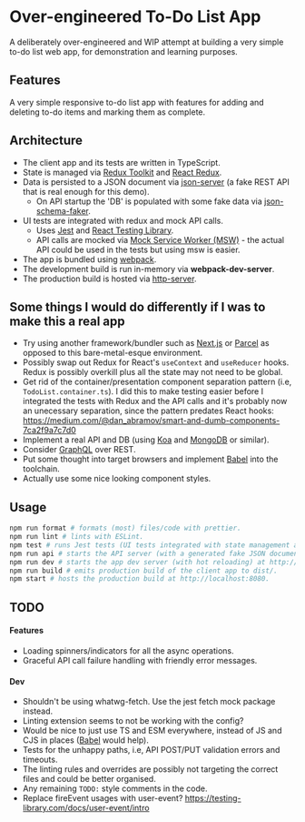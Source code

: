 # Over-engineered To-Do List App

A deliberately over-engineered and WIP attempt at building a very simple to-do list web
app, for demonstration and learning purposes.

## Features

A very simple responsive to-do list app with features for adding and deleting to-do items
and marking them as complete.

## Architecture

- The client app and its tests are written in TypeScript.
- State is managed via [Redux Toolkit](https://redux-toolkit.js.org/) and
  [React Redux](https://react-redux.js.org/).
- Data is persisted to a JSON document via
  [json-server](https://github.com/typicode/json-server) (a fake REST API that is
  real enough for this demo).
  - On API startup the 'DB' is populated with some fake data via
    [json-schema-faker](https://github.com/json-schema-faker/json-schema-faker).
- UI tests are integrated with redux and mock API calls.
  - Uses [Jest](https://jestjs.io/) and [React Testing Library](https://testing-library.com/docs/react-testing-library/intro/).
  - API calls are mocked via [Mock Service Worker (MSW)](https://mswjs.io/) - the actual
    API could be used in the tests but using msw is easier.
- The app is bundled using [webpack](https://webpack.js.org/).
- The development build is run in-memory via **webpack-dev-server**.
- The production build is hosted via
  [http-server](https://github.com/http-party/http-server).

## Some things I would do differently if I was to make this a real app

- Try using another framework/bundler such as [Next.js](https://nextjs.org/) or
  [Parcel](https://parceljs.org/) as opposed to this bare-metal-esque environment.
- Possibly swap out Redux for React's `useContext` and `useReducer` hooks. Redux is
  possibly overkill plus all the state may not need to be global.
- Get rid of the container/presentation component separation pattern (i.e,
  `TodoList.container.ts`). I did this to make testing easier before I integrated the
  tests with Redux and the API calls and it's probably now an unecessary separation, since
  the pattern predates React hooks:
  https://medium.com/@dan_abramov/smart-and-dumb-components-7ca2f9a7c7d0
- Implement a real API and DB (using [Koa](https://koajs.com/) and
  [MongoDB](https://www.mongodb.com/) or similar).
- Consider [GraphQL](https://graphql.org/) over REST.
- Put some thought into target browsers and implement [Babel](https://babeljs.io/) into the toolchain.
- Actually use some nice looking component styles.

## Usage

```bash
npm run format # formats (most) files/code with prettier.
npm run lint # lints with ESLint.
npm test # runs Jest tests (UI tests integrated with state management and mock API calls).
npm run api # starts the API server (with a generated fake JSON document DB) at http://localhost:3001.
npm run dev # starts the app dev server (with hot reloading) at http://localhost:3000.
npm run build # emits production build of the client app to dist/.
npm start # hosts the production build at http://localhost:8080.
```

## TODO

#### Features

- Loading spinners/indicators for all the async operations.
- Graceful API call failure handling with friendly error messages.

#### Dev

- Shouldn't be using whatwg-fetch. Use the jest fetch mock package instead.
- Linting extension seems to not be working with the config?
- Would be nice to just use TS and ESM everywhere, instead of JS and CJS in places
  ([Babel](https://babeljs.io/) would help).
- Tests for the unhappy paths, i.e, API POST/PUT validation errors and timeouts.
- The linting rules and overrides are possibly not targeting the correct files and could
  be better organised.
- Any remaining `TODO:` style comments in the code.
- Replace fireEvent usages with user-event? https://testing-library.com/docs/user-event/intro
